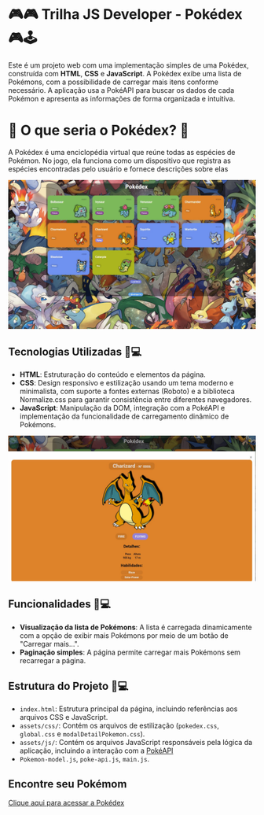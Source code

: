 # 🎮🎮 Trilha JS Developer - Pokédex 🎮🕹️

Este é um projeto web com uma implementação simples de uma Pokédex, construída com **HTML**, **CSS** e **JavaScript**. A Pokédex exibe uma lista de Pokémons, com a possibilidade de carregar mais itens conforme necessário. A aplicação usa a PokéAPI para buscar os dados de cada Pokémon e apresenta as informações de forma organizada e intuitiva.

# 🤔 O que seria o Pokédex? 🤔

A Pokédex é uma enciclopédia virtual que reúne todas as espécies de Pokémon. No jogo, ela funciona como um dispositivo que registra as espécies encontradas pelo usuário e fornece descrições sobre elas

![image](https://raw.githubusercontent.com/rodrigor-ti/js-developer-pokedex/refs/heads/main/assets/images/pokedex.jpg)

## Tecnologias Utilizadas 🎯💻

-   **HTML**: Estruturação do conteúdo e elementos da página.
-   **CSS**: Design responsivo e estilização usando um tema moderno e minimalista, com suporte a fontes externas (Roboto) e a biblioteca Normalize.css para garantir consistência entre diferentes navegadores.
-   **JavaScript**: Manipulação da DOM, integração com a PokéAPI e implementação da funcionalidade de carregamento dinâmico de Pokémons.

![image](https://raw.githubusercontent.com/rodrigor-ti/js-developer-pokedex/refs/heads/main/assets/images/pokedexdetalhes.jpg)

## Funcionalidades 🎯💻

-   **Visualização da lista de Pokémons**: A lista é carregada dinamicamente com a opção de exibir mais Pokémons por meio de um botão de "Carregar mais...".
-   **Paginação simples**: A página permite carregar mais Pokémons sem recarregar a página.

## Estrutura do Projeto 🎯💻

-   `index.html`: Estrutura principal da página, incluindo referências aos arquivos CSS e JavaScript.
-   `assets/css/`: Contém os arquivos de estilização (`pokedex.css`, `global.css` e `modalDetailPokemon.css`).
-   `assets/js/`: Contém os arquivos JavaScript responsáveis pela lógica da aplicação, incluindo a interação com a [PokéAPI](https://pokeapi.co/) 
-   `Pokemon-model.js`, `poke-api.js`, `main.js`.

## Encontre seu Pokémom
<a href="https://rodrigor-ti.github.io/js-desenvolvedor-pokedex/" target="_blank">Clique aqui para acessar a Pokédex</a>
